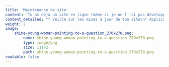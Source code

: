 ```yaml
---
title: 'Maintenance de site'
content: 'Tu as déjà un site en ligne (même si je ne l''ai pas développé) ? Je m''assure pour toi qu''il **fonctionne correctement** et je gére les **mises à jour techniques**. Si tu as besoin de **nouvelles fonctionnalités**, je peux les développer sur ton **site existant**.'
content_detailed: "* Veille sur les mises à jour de ton site\n* Application des mises à jour de sécurité\n* Gestion de ton serveur (chez ton hébergeur)\n* Développement de fonctionnalité sur ton site existant"
weight: 2
image:
    shine-young-woman-pointing-to-a-question_270x270.png:
        name: shine-young-woman-pointing-to-a-question_270x270.png
        type: image/png
        size: 11142
        path: shine-young-woman-pointing-to-a-question_270x270.png
routable: false
---
```


